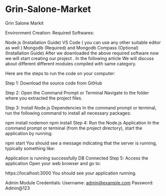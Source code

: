 # Grin-Salone-Market
Grin Salone Markit



Environment Creation:
Required Softwares:

Node.js (Installation Guide)
VS Code ( you can use any other suitable editor as well )
Mongodb (Required) and Mongodb Compass (Optional) (Installation Guide)
After we downloaded the above required software now we will start creating our project . In the following article We will discuss about different different modules compiled with same category.

Here are the steps to run the code on your computer:

Step 1: Download the source code from GitHub


Step 2: Open the Command Prompt or Terminal
Navigate to the folder where you extracted the project files.

Step 3: Install Node.js Dependencies
In the command prompt or terminal, run the following command to install all necessary packages:

npm install nodemon
npm install
Step 4: Run the Node.js Application
In the command prompt or terminal (from the project directory), start the application by running:

npm start
You should see a message indicating that the server is running, typically something like:

Application is running successfully
DB Connected
Step 5: Access the application
Open your web browser and go to:

https://localhost:3000
You should see your application running.

Admin Module Credentials:
Username:  admin@example.com
Password:   Admin@123


